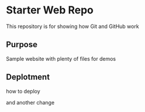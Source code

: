 # Starter Web Repo

This repository is for showing how Git and GitHub work

## Purpose

Sample website with plenty of files for demos

## Deplotment

how to deploy

and another change
